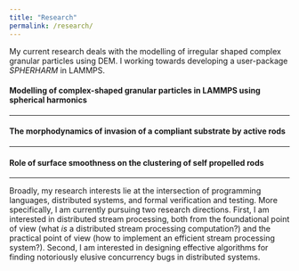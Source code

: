 ```yaml
---
title: "Research"
permalink: /research/
---
```




My current research deals with the modelling of irregular shaped complex granular particles using DEM. I working towards developing a user-package <em> SPHERHARM </em> in LAMMPS.  

<h4> Modelling of complex-shaped granular particles in LAMMPS using spherical harmonics </h4>
<hr>
 
<h4> The morphodynamics of invasion of a compliant substrate by active rods </h4>
<hr>

<h4> 
 Role of surface smoothness on the clustering of self propelled rods
</h4>
<hr>
Broadly, my research interests lie at the intersection of
programming languages, distributed systems, and formal verification and testing.
More specifically, I am currently pursuing two research directions. First,
I am interested in distributed stream processing, both from the foundational
point of view (what <em>is</em> a distributed stream processing computation?) and the practical point of view (how to implement an efficient stream processing
system?). Second, I am interested in designing effective algorithms for finding
notoriously elusive concurrency bugs in distributed systems.
